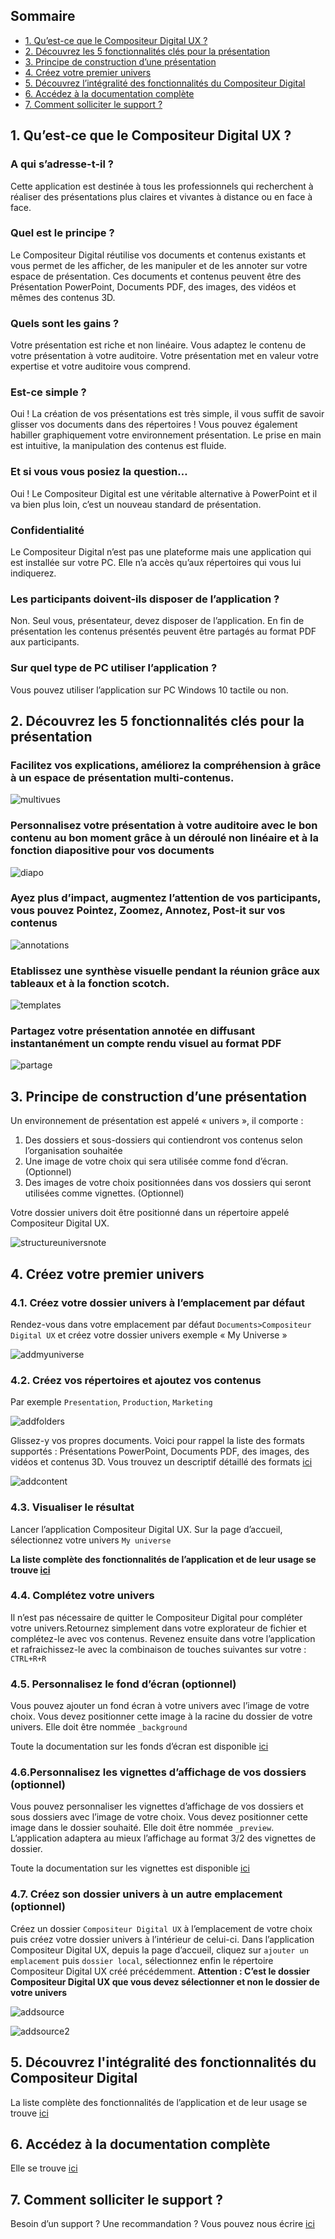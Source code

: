 ## Sommaire
* [1. Qu’est-ce que le Compositeur Digital UX ? ](#1-quest-ce-que-le-compositeur-digital-ux-)
* [2. Découvrez les 5 fonctionnalités clés pour la présentation](#2.-Découvrez-les-5-fonctionnalités-clés-pour-la-présentation)
* [3. Principe de construction d’une présentation](#3.-Principe-de-construction-d`’-une-présentation)
* [4. Créez votre premier univers](#4.-Créez-votre-premier-univers)
* [5. Découvrez l’intégralité des fonctionnalités du Compositeur Digital](#5-découvrez-lintégralité-des-fonctionnalités-du-compositeur-digital)
* [6. Accédez à la documentation complète](#6.-Accédez-à-la-documentation-complète)
* [7. Comment solliciter le support ?](#7.-Comment-solliciter-le-support-?)



## 1. Qu’est-ce que le Compositeur Digital UX ? 
### A qui s’adresse-t-il ?

Cette application est destinée à tous les professionnels qui recherchent à réaliser des présentations plus claires et vivantes à distance ou en face à face.



### Quel est le principe ?

Le Compositeur Digital réutilise vos documents et contenus existants et vous permet de les afficher, de les manipuler et de les annoter sur votre espace de présentation. 
Ces documents et contenus peuvent être des Présentation PowerPoint, Documents PDF, des images, des vidéos et mêmes des contenus 3D. 



### Quels sont les gains ?

Votre présentation est riche et non linéaire. Vous adaptez le contenu de votre présentation à votre auditoire.
Votre présentation met en valeur votre expertise et votre auditoire vous comprend. 



### Est-ce simple ?

Oui ! La création de vos présentations est très simple, il vous suffit de savoir glisser vos documents dans des répertoires ! Vous pouvez également habiller graphiquement votre environnement présentation. 
Le prise en main est intuitive, la manipulation des contenus est fluide.



### Et si vous vous posiez la question…

Oui !  Le Compositeur Digital est une véritable alternative à PowerPoint et il va bien plus loin, c’est un nouveau standard de présentation. 



### Confidentialité

Le Compositeur Digital n’est pas une plateforme mais une application qui est installée sur votre PC. Elle n’a accès qu’aux répertoires qui vous lui indiquerez. 



### Les participants doivent-ils disposer de l’application ?

Non. Seul vous, présentateur, devez disposer de l’application. En fin de présentation les contenus présentés peuvent être partagés au format PDF aux participants. 


### Sur quel type de PC utiliser l’application ?

Vous pouvez utiliser l’application sur PC Windows 10 tactile ou non.


## 2. Découvrez les 5 fonctionnalités clés pour la présentation

### Facilitez vos explications, améliorez la compréhension à grâce à un espace de présentation multi-contenus.

![multivues](http://compositeurdigital.github.io/UX/fr/onboarding/img/multivues.png)


### Personnalisez votre présentation à votre auditoire avec le bon contenu au bon moment grâce à un déroulé non linéaire et à la fonction diapositive pour vos documents  

![diapo](http://compositeurdigital.github.io/UX/fr/onboarding/img/diapo.png)


### Ayez plus d’impact, augmentez l’attention de vos participants, vous pouvez Pointez, Zoomez, Annotez, Post-it sur vos contenus 

![annotations](http://compositeurdigital.github.io/UX/fr/onboarding/img/annotations.png)


### Etablissez une synthèse visuelle pendant la réunion grâce aux tableaux et à la fonction scotch.

![templates](http://compositeurdigital.github.io/UX/fr/onboarding/img/templates.png)


### Partagez votre présentation annotée en diffusant instantanément un compte rendu visuel au format PDF 

![partage](http://compositeurdigital.github.io/UX/fr/onboarding/img/partage.png)

## 3. Principe de construction d’une présentation

Un environnement de présentation est appelé « univers », il comporte : 
1.	Des dossiers et sous-dossiers qui contiendront vos contenus selon l’organisation souhaitée
2.	Une image de votre choix qui sera utilisée comme fond d’écran. (Optionnel)
3.	Des images de votre choix positionnées dans vos dossiers qui seront utilisées comme vignettes. (Optionnel) 

Votre dossier univers doit être positionné dans un répertoire appelé Compositeur Digital UX. 


![structureuniversnote](http://compositeurdigital.github.io/UX/fr/onboarding/img/structureuniversnote.png)



## 4. Créez votre premier univers

### 4.1.	Créez votre dossier univers à l’emplacement par défaut

Rendez-vous dans votre emplacement par défaut `Documents>Compositeur Digital UX` et créez votre dossier univers exemple « My Universe »

![addmyuniverse](http://compositeurdigital.github.io/UX/fr/onboarding/img/addmyuniverse.png)



### 4.2.	Créez vos répertoires et ajoutez vos contenus

Par exemple `Presentation`, `Production`, `Marketing`

![addfolders](http://compositeurdigital.github.io/UX/fr/onboarding/img/addfolders.png)


Glissez-y vos propres documents. Voici pour rappel la liste des formats supportés : Présentations PowerPoint, Documents PDF, des images, des vidéos et contenus 3D. Vous trouvez un descriptif détaillé des formats [ici](http://doc.compositeurdigital.com/UX/fr/organise_content/supported_content/index.html)

![addcontent](http://compositeurdigital.github.io/UX/fr/onboarding/img/addcontent.png)

### 4.3. Visualiser le résultat

Lancer l’application Compositeur Digital UX. Sur la page d’accueil, sélectionnez votre univers `My universe`

**La liste complète des fonctionnalités de l’application et de leur usage se trouve [ici](http://doc.compositeurdigital.com/UX/fr/user_guide/workflow.html)**


  
### 4.4. Complétez votre univers

Il n’est pas nécessaire de quitter le Compositeur Digital pour compléter votre univers.Retournez simplement dans votre explorateur de fichier et complétez-le avec vos contenus. Revenez ensuite dans votre l’application et rafraichissez-le avec la combinaison de touches suivantes sur votre : `CTRL+R+R`



### 4.5. Personnalisez le fond d’écran (optionnel)

Vous pouvez ajouter un fond écran à votre univers avec l’image de votre choix. Vous devez positionner cette image à la racine du dossier de votre univers. Elle doit être nommée `_background` 

Toute la documentation sur les fonds d’écran est disponible [ici](http://doc.compositeurdigital.com/UX/fr/organise_content/create_universes.html#fond)



### 4.6.Personnalisez les vignettes d’affichage de vos dossiers (optionnel)

Vous pouvez personnaliser les vignettes d’affichage de vos dossiers et sous dossiers avec l’image de votre choix. Vous devez positionner cette image dans le dossier souhaité. Elle doit être nommée `_preview`. L’application adaptera au mieux l’affichage au format 3/2 des vignettes de dossier. 

Toute la documentation sur les vignettes est disponible [ici](http://doc.compositeurdigital.com/UX/fr/organise_content/create_universes.html#vignettes)



### 4.7. Créez son dossier univers à un autre emplacement (optionnel)

Créez un dossier `Compositeur Digital UX` à l’emplacement de votre choix puis créez votre dossier univers à l’intérieur de celui-ci. 
Dans l’application Compositeur Digital UX, depuis la page d’accueil, cliquez sur `ajouter un emplacement` puis `dossier local`, sélectionnez enfin le répertoire Compositeur Digital UX créé précédemment. 
**Attention : C’est le dossier Compositeur Digital UX que vous devez sélectionner et non le dossier de votre univers** 

![addsource](http://compositeurdigital.github.io/UX/fr/onboarding/img/addsource.png)

![addsource2](http://compositeurdigital.github.io/UX/fr/onboarding/img/addsource2.png)



## 5. Découvrez l'intégralité des fonctionnalités du Compositeur Digital

La liste complète des fonctionnalités de l’application et de leur usage se trouve [ici](http://doc.compositeurdigital.com/UX/fr/user_guide/workflow.html)



## 6. Accédez à la documentation complète

Elle se trouve [ici](http://doc.compositeurdigital.com/UX/fr/index.html)



## 7. Comment solliciter le support ?

Besoin d’un support ? Une recommandation ? Vous pouvez nous écrire [ici](https://www.compositeurdigital.com/wp/fr/contact)

